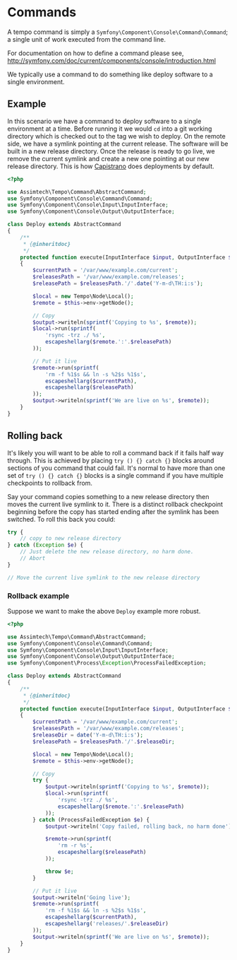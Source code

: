 # Commands

A tempo command is simply a `Symfony\Component\Console\Command\Command`; a single unit of work executed from the command
line.

For documentation on how to define a command please see,
<http://symfony.com/doc/current/components/console/introduction.html>


We typically use a command to do something like deploy software to a single environment.


## Example

In this scenario we have a command to deploy software to a single environment at a time. Before running it we would `cd`
into a git working directory which is checked out to the tag we wish to deploy. On the remote side, we have a symlink
pointing at the current release. The software will be built in a new release directory. Once the release is ready to go
live, we remove the current symlink and create a new one pointing at our new release directory. This is how
[Capistrano](http://capistranorb.com/) does deployments by default.

```php
<?php

use Assimtech\Tempo\Command\AbstractCommand;
use Symfony\Component\Console\Command\Command;
use Symfony\Component\Console\Input\InputInterface;
use Symfony\Component\Console\Output\OutputInterface;

class Deploy extends AbstractCommand
{
    /**
     * {@inheritdoc}
     */
    protected function execute(InputInterface $input, OutputInterface $output)
    {
        $currentPath = '/var/www/example.com/current';
        $releasesPath = '/var/www/example.com/releases';
        $releasePath = $releasesPath.'/'.date('Y-m-d\TH:i:s');

        $local = new Tempo\Node\Local();
        $remote = $this->env->getNode();

        // Copy
        $output->writeln(sprintf('Copying to %s', $remote));
        $local->run(sprintf(
            'rsync -trz ./ %s',
            escapeshellarg($remote.':'.$releasePath)
        ));

        // Put it live
        $remote->run(sprintf(
            'rm -f %1$s && ln -s %2$s %1$s',
            escapeshellarg($currentPath),
            escapeshellarg($releasePath)
        ));
        $output->writeln(sprintf('We are live on %s', $remote));
    }
}
```


## Rolling back

It's likely you will want to be able to roll a command back if it fails half way through. This is achieved by placing
`try () {} catch {}` blocks around sections of you command that could fail. It's normal to have more than one set of
`try () {} catch {}` blocks is a single command if you have multiple checkpoints to rollback from.

Say your command copies something to a new release directory then moves the current live symlink to it. There is a
distinct rollback checkpoint beginning before the copy has started ending after the symlink has been switched.
To roll this back you could:

```php
try {
    // copy to new release directory
} catch (Exception $e) {
    // Just delete the new release directory, no harm done.
    // Abort
}

// Move the current live symlink to the new release directory
```


### Rollback example

Suppose we want to make the above `Deploy` example more robust.

```php
<?php

use Assimtech\Tempo\Command\AbstractCommand;
use Symfony\Component\Console\Command\Command;
use Symfony\Component\Console\Input\InputInterface;
use Symfony\Component\Console\Output\OutputInterface;
use Symfony\Component\Process\Exception\ProcessFailedException;

class Deploy extends AbstractCommand
{
    /**
     * {@inheritdoc}
     */
    protected function execute(InputInterface $input, OutputInterface $output)
    {
        $currentPath = '/var/www/example.com/current';
        $releasesPath = '/var/www/example.com/releases';
        $releaseDir = date('Y-m-d\TH:i:s');
        $releasePath = $releasesPath.'/'.$releaseDir;

        $local = new Tempo\Node\Local();
        $remote = $this->env->getNode();

        // Copy
        try {
            $output->writeln(sprintf('Copying to %s', $remote));
            $local->run(sprintf(
                'rsync -trz ./ %s',
                escapeshellarg($remote.':'.$releasePath)
            ));
        } catch (ProcessFailedException $e) {
            $output->writeln('Copy failed, rolling back, no harm done');

            $remote->run(sprintf(
                'rm -r %s',
                escapeshellarg($releasePath)
            ));

            throw $e;
        }

        // Put it live
        $output->writeln('Going live');
        $remote->run(sprintf(
            'rm -f %1$s && ln -s %2$s %1$s',
            escapeshellarg($currentPath),
            escapeshellarg('releases/'.$releaseDir)
        ));
        $output->writeln(sprintf('We are live on %s', $remote));
    }
}
```
